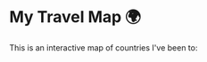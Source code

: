 # My Travel Map 🌍

This is an interactive map of countries I've been to:

<div id="map" style="height: 600px; width: 100%; margin-top: 1em;"></div>

<!-- Leaflet CSS and JS -->
<link rel="stylesheet" href="https://unpkg.com/leaflet@1.9.4/dist/leaflet.css" />
<script src="https://unpkg.com/leaflet@1.9.4/dist/leaflet.js"></script>

<script>
  document.addEventListener("DOMContentLoaded", function () {
    const map = L.map('map').setView([20, 0], 2);
    L.tileLayer('https://{s}.tile.openstreetmap.org/{z}/{x}/{y}.png', {
      attribution: '© OpenStreetMap contributors'
    }).addTo(map);

    const highlightCountries = {
      "India": "#16a34a",
      "Japan": "#2563eb",
      "Italy": "#e11d48",
      "Thailand": "#f59e0b",
      "Malaysia": "#a855f7",
      "United States of America": "#f43f5e",
      "France": "#0ea5e9",
      "United Arab Emirates": "#facc15",
      "Switzerland": "#4ade80"
    };

    fetch("https://raw.githubusercontent.com/johan/world.geo.json/master/countries.geo.json")
      .then(res => res.json())
      .then(data => {
        L.geoJSON(data, {
          style: feature => ({
            fillColor: highlightCountries[feature.properties.name] || "#00000000",
            fillOpacity: highlightCountries[feature.properties.name] ? 0.4 : 0,
            color: highlightCountries[feature.properties.name] || "#00000000",
            weight: 1
          }),
          onEachFeature: (feature, layer) => {
            const name = feature.properties.name;
            if (highlightCountries[name]) {
              layer.bindTooltip(`<strong>${name}</strong>`, {sticky: true});
            }
          }
        }).addTo(map);
      });
  });
</script>
